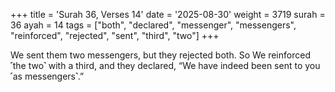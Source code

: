 +++
title = 'Surah 36, Verses 14'
date = '2025-08-30'
weight = 3719
surah = 36
ayah = 14
tags = ["both", "declared", "messenger", "messengers", "reinforced", "rejected", "sent", "third", "two"]
+++

We sent them two messengers, but they rejected both. So We reinforced ˹the two˺ with a third, and they declared, “We have indeed been sent to you ˹as messengers˺.”